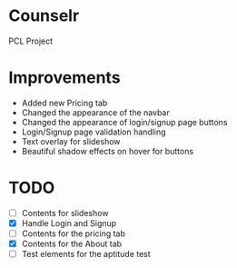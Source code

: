 # Counselr
PCL Project

# Improvements

* Added new Pricing tab
* Changed the appearance of the navbar
* Changed the appearance of login/signup page buttons
* Login/Signup page validation handling
* Text overlay for slideshow
* Beautiful shadow effects on hover for buttons

# TODO

* [ ] Contents for slideshow
* [x] Handle Login and Signup
* [ ] Contents for the pricing tab
* [x] Contents for the About tab
* [ ] Test elements for the aptitude test
